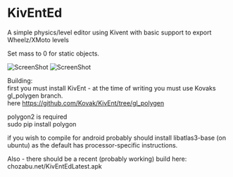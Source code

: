 KivEntEd
==================

A simple physics/level editor using Kivent with basic support to export Wheelz/XMoto levels

Set mass to 0 for static objects.

![ScreenShot](http://chozabu.net/sheepmachine.gif)
![ScreenShot](http://chozabu.net/kiventss.png)

Building:  
first you must install KivEnt - at the time of writing you must use Kovaks gl_polygen branch.  
here https://github.com/Kovak/KivEnt/tree/gl_polygen

polygon2 is required  
sudo pip install polygon  


if you wish to compile for android probably should install libatlas3-base (on ubuntu) as the default has processor-specific instructions.  

Also - there should be a recent (probably working) build here: chozabu.net/KivEntEdLatest.apk

